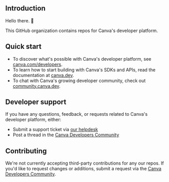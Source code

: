 ## Introduction

Hello there. 👋

This GitHub organization contains repos for Canva's developer platform.

## Quick start

- To discover what's possible with Canva's developer platform, see [canva.com/developers](https://www.canva.com/developers).
- To learn how to start building with Canva's SDKs and APIs, read the documentation at [canva.dev](https://www.canva.dev).
- To chat with Canva's growing developer community, check out [community.canva.dev](https://community.canva.dev).

## Developer support

If you have any questions, feedback, or requests related to Canva's developer platform, either:

- Submit a support ticket via [our helpdesk](https://canvadev.atlassian.net/servicedesk/customer/portal/8)
- Post a thread in the [Canva Developers Community](https://community.canva.dev)

## Contributing

We're not currently accepting third-party contributions for any our repos. If you'd like to request changes or additions, submit a request via the [Canva Developers Community](https://community.canva.dev).
